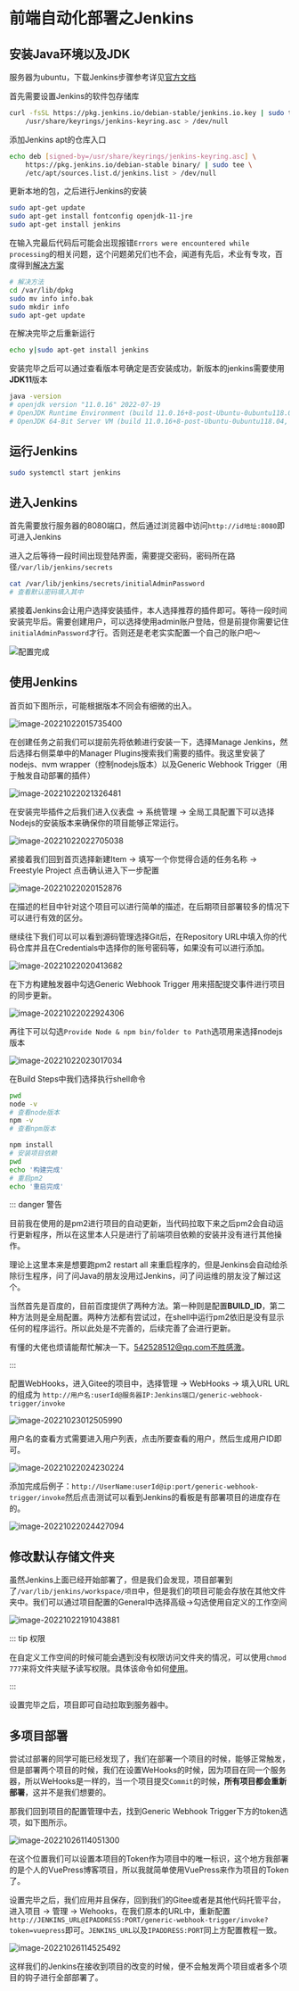 # 前端自动化部署之Jenkins

## 安装Java环境以及JDK

服务器为ubuntu，下载Jenkins步骤参考详见[官方文档](https://www.jenkins.io/zh/download/)

首先需要设置Jenkins的软件包存储库

```sh
curl -fsSL https://pkg.jenkins.io/debian-stable/jenkins.io.key | sudo tee \
    /usr/share/keyrings/jenkins-keyring.asc > /dev/null
```

添加Jenkins apt的仓库入口

```sh
echo deb [signed-by=/usr/share/keyrings/jenkins-keyring.asc] \
    https://pkg.jenkins.io/debian-stable binary/ | sudo tee \
    /etc/apt/sources.list.d/jenkins.list > /dev/null
```

更新本地的包，之后进行Jenkins的安装

```sh
sudo apt-get update
sudo apt-get install fontconfig openjdk-11-jre
sudo apt-get install jenkins
```

在输入完最后代码后可能会出现报错`Errors were encountered while processing`的相关问题，这个问题弟兄们也不会，闻道有先后，术业有专攻，百度得到[解决方案](https://blog.csdn.net/qingfengxiaosong/article/details/87889995)

```sh
# 解决方法
cd /var/lib/dpkg
sudo mv info info.bak
sudo mkdir info
sudo apt-get update
```

在解决完毕之后重新运行

```sh
echo y|sudo apt-get install jenkins
```

安装完毕之后可以通过查看版本号确定是否安装成功，新版本的jenkins需要使用**JDK11**版本

```sh
java -version
# openjdk version "11.0.16" 2022-07-19
# OpenJDK Runtime Environment (build 11.0.16+8-post-Ubuntu-0ubuntu118.04)
# OpenJDK 64-Bit Server VM (build 11.0.16+8-post-Ubuntu-0ubuntu118.04, mixed mode, sharing)
```

## 运行Jenkins

```sh
sudo systemctl start jenkins
```

## 进入Jenkins

首先需要放行服务器的8080端口，然后通过浏览器中访问`http://id地址:8080`即可进入Jenkins

进入之后等待一段时间出现登陆界面，需要提交密码，密码所在路径`/var/lib/jenkins/secrets`

```sh
cat /var/lib/jenkins/secrets/initialAdminPassword
# 查看默认密码填入其中
```

紧接着Jenkins会让用户选择安装插件，本人选择推荐的插件即可。等待一段时间安装完毕后。需要创建用户，可以选择使用admin账户登陆，但是前提你需要记住`initialAdminPassword`才行。否则还是老老实实配置一个自己的账户吧～

![配置完成](https://oss.oh-undefined.com/202210220155811.png)

## 使用Jenkins

首页如下图所示，可能根据版本不同会有细微的出入。

![image-20221022015735400](https://oss.oh-undefined.com/image-20221022015735400.png)

在创建任务之前我们可以提前先将依赖进行安装一下，选择Manage Jenkins，然后选择右侧菜单中的Manager Plugins搜索我们需要的插件。我这里安装了nodejs、nvm wrapper（控制nodejs版本）以及Generic Webhook Trigger（用于触发自动部署的插件）

![image-20221022021326481](https://oss.oh-undefined.com/image-20221022021326481.png)

在安装完毕插件之后我们进入仪表盘 -> 系统管理 -> 全局工具配置下可以选择Nodejs的安装版本来确保你的项目能够正常运行。

![image-20221022022705038](https://oss.oh-undefined.com/image-20221022022705038.png)

紧接着我们回到首页选择新建Item -> 填写一个你觉得合适的任务名称 -> Freestyle Project 点击确认进入下一步配置

![image-20221022020152876](https://oss.oh-undefined.com/image-20221022020152876.png)

在描述的栏目中针对这个项目可以进行简单的描述，在后期项目部署较多的情况下可以进行有效的区分。

继续往下我们可以可以看到源码管理选择Git后，在Repository URL中填入你的代码仓库并且在Credentials中选择你的账号密码等，如果没有可以进行添加。

![image-20221022020413682](https://oss.oh-undefined.com/image-20221022020413682.png)

在下方构建触发器中勾选Generic Webhook Trigger 用来搭配提交事件进行项目的同步更新。

![image-20221022022924306](https://oss.oh-undefined.com/image-20221022022924306.png)

再往下可以勾选`Provide Node & npm bin/folder to Path`选项用来选择nodejs版本

![image-20221022023017034](https://oss.oh-undefined.com/image-20221022023017034.png)

在Build Steps中我们选择执行shell命令

```sh
pwd
node -v
# 查看node版本
npm -v
# 查看npm版本

npm install
# 安装项目依赖
pwd
echo '构建完成'
# 重启pm2
echo '重启完成'
```

::: danger 警告

目前我在使用的是pm2进行项目的自动更新，当代码拉取下来之后pm2会自动运行更新程序，所以在这里本人只是进行了前端项目依赖的安装并没有进行其他操作。

理论上这里本来是想要跑pm2 restart all 来重启程序的，但是Jenkins会自动给杀除衍生程序，问了问Java的朋友没用过Jenkins，问了问运维的朋友没了解过这个。

当然首先是百度的，目前百度提供了两种方法。第一种则是配置**BUILD_ID**，第二种方法则是全局配置。两种方法都有尝试过，在shell中运行pm2依旧是没有显示任何的程序运行。所以此处是不完善的，后续完善了会进行更新。

有懂的大佬也烦请能帮忙解决一下。542528512@qq.com不胜感激。

:::

配置WebHooks，进入Gitee的项目中，选择管理 -> WebHooks -> 填入URL URL的组成为 `http://用户名:userId@服务器IP:Jenkins端口/generic-webhook-trigger/invoke`

![image-20221023012505990](https://oss.oh-undefined.com/image-20221023012505990.png)

用户名的查看方式需要进入用户列表，点击所要查看的用户，然后生成用户ID即可。

![image-20221022024230224](https://oss.oh-undefined.com/image-20221022024230224.png)

添加完成后例子：`http://UserName:userId@ip:port/generic-webhook-trigger/invoke`然后点击测试可以看到Jenkins的看板是有部署项目的进度存在的。

![image-20221022024427094](https://oss.oh-undefined.com/image-20221022024427094.png)

## 修改默认存储文件夹

虽然Jenkins上面已经开始部署了，但是我们会发现，项目部署到了`/var/lib/jenkins/workspace/项目`中，但是我们的项目可能会存放在其他文件夹中。我们可以通过项目配置的General中选择高级->勾选使用自定义的工作空间

![image-20221022191043881](https://oss.oh-undefined.com/image-20221022191043881.png)

::: tip 权限

在自定义工作空间的时候可能会遇到没有权限访问文件夹的情况，可以使用`chmod 777`来将文件夹赋予读写权限。具体该命令如何[使用](https://www.baidu.com/s?wd=chmod)。

:::

设置完毕之后，项目即可自动拉取到服务器中。

## 多项目部署

尝试过部署的同学可能已经发现了，我们在部署一个项目的时候，能够正常触发，但是部署两个项目的时候，我们在设置WeHooks的时候，因为项目在同一个服务器，所以WeHooks是一样的，当一个项目提交`Commit`的时候，**所有项目都会重新部署**，这并不是我们想要的。

那我们回到项目的配置管理中去，找到Generic Webhook Trigger下方的token选项，如下图所示。

![image-20221026114051300](https://oss.oh-undefined.com/image-20221026114051300.png)

在这个位置我们可以设置本项目的Token作为项目中的唯一标识，这个地方我部署的是个人的VuePress博客项目，所以我就简单使用VuePress来作为项目的Token了。

设置完毕之后，我们应用并且保存，回到我们的Gitee或者是其他代码托管平台，进入项目 -> 管理 -> Wehooks，在我们原本的URL中，重新配置`http://JENKINS_URL@IPADDRESS:PORT/generic-webhook-trigger/invoke?token=vuepress`即可。`JENKINS_URL`以及`IPADDRESS:PORT`同上方配置教程一致。

![image-20221026114525492](https://oss.oh-undefined.com/image-20221026114525492.png)

这样我们的Jenkins在接收到项目的改变的时候，便不会触发两个项目或者多个项目的钩子进行全部部署了。
